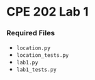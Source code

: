 # CPE 202 Lab 1

### Required Files

* `location.py`
* `location_tests.py`
* `lab1.py`
* `lab1_tests.py`
